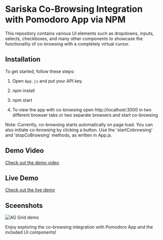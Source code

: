 # Sariska Co-Browsing Integration with Pomodoro App via NPM

This repository contains various UI elements such as dropdowns, inputs, selects, checkboxes, and many other components to showcase the functionality of co-browsing with a completely virtual cursor.

## Installation

To get started, follow these steps:

1. Open `App.js` and put your API key.

2. npm install

3. npm start

4. To view the app with co-browsing open http://localhost:3000 in two different browser tabs or two separate browsers and start co-browsing


Note: Currently, co-browsing starts automatically on page load. You can also initiate co-browsing by clicking a button. Use the 'startCobrowsing' and 'stopCoBrowsing' methods, as written in App.js.


## Demo Video

 [Check out the demo video](https://app.usebubbles.com/5aG9j4Sz3sj4jbnEYMyZWr/sariska-co-browsing-demo)


## Live Demo

 [Check out the live demo](https://cobrowse.sariska.io)


## Sceenshots

![AG Grid demo](https://s3.ap-south-1.amazonaws.com/sariska.io/Screenshot+2023-10-31+at+6.23.17+PM.png)


Enjoy exploring the co-browsing integration with Pomodoro App and the included UI components!
